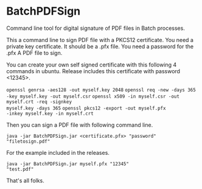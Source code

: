 # BatchPDFSign
 Command line tool for digital signature of PDF files in Batch processes.
 
This a command line to sign PDF file with a PKCS12 certificate.
You need a private key certificate. It should be a <filename>.pfx file.
You need a password for the .pfx
A PDF file to sign.

You can create your own self signed certificate with this following 4 commands in ubuntu. Release includes this certificate with password <12345>.

<code>openssl genrsa -aes128 -out myself.key 2048</code>
<code>openssl req -new -days 365 -key myself.key -out myself.csr</code>
<code>openssl x509 -in myself.csr -out myself.crt -req -signkey myself.key -days 365</code>
<code>openssl pkcs12 -export -out myself.pfx -inkey myself.key -in myself.crt</code>

Then you can sign a PDF file with following command line.

<code>java -jar BatchPDFSign.jar <certificate.pfx> "password" "filetosign.pdf"</code>

For the example included in the releases.

<code>java -jar BatchPDFSign.jar myself.pfx "12345" "test.pdf"</code>

That's all folks.
